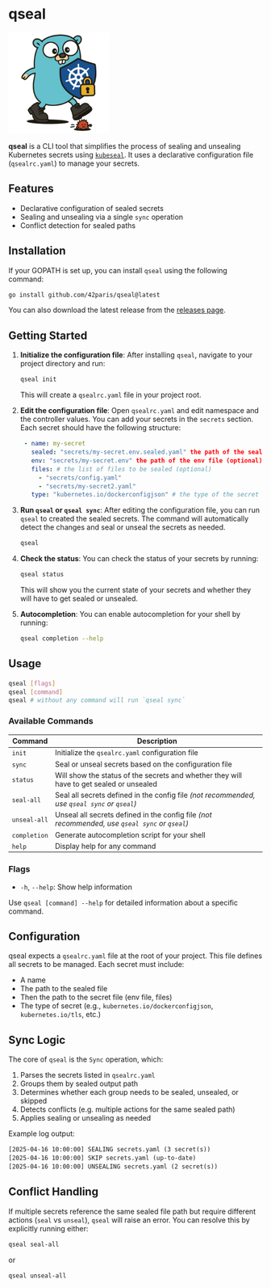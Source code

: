 # qseal

<img src="resources/gopher.png" alt="Gopher" width="200"/>

**qseal** is a CLI tool that simplifies the process of sealing and unsealing Kubernetes secrets using [`kubeseal`](https://github.com/bitnami-labs/sealed-secrets). It uses a declarative configuration file (`qsealrc.yaml`) to manage your secrets.

## Features

- Declarative configuration of sealed secrets
- Sealing and unsealing via a single `sync` operation
- Conflict detection for sealed paths

## Installation

If your GOPATH is set up, you can install `qseal` using the following command:

```bash
go install github.com/42paris/qseal@latest
```

You can also download the latest release from the [releases page](https://github.com/42paris/qseal/releases).

## Getting Started

1. **Initialize the configuration file**:
   After installing `qseal`, navigate to your project directory and run:

   ```bash
   qseal init
   ```

   This will create a `qsealrc.yaml` file in your project root.

2. **Edit the configuration file**:
   Open `qsealrc.yaml` and edit namespace and the controller values. You can add your secrets in the `secrets` section. Each secret should have the following structure:

   ```yaml
    - name: my-secret
      sealed: "secrets/my-secret.env.sealed.yaml" the path of the sealed secrets (optional) default to {{secret_name}}.sealed.yaml
      env: "secrets/my-secret.env" the path of the env file (optional)
      files: # the list of files to be sealed (optional)
        - "secrets/config.yaml"
        - "secrets/my-secret2.yaml"
      type: "kubernetes.io/dockerconfigjson" # the type of the secret (optional) default to Opaque
   ```

3. **Run `qseal` or `qseal sync`**:
   After editing the configuration file, you can run `qseal` to created the sealed secrets. The command will automatically detect the changes and seal or unseal the secrets as needed.

   ```bash
   qseal
   ```

4. **Check the status**:
   You can check the status of your secrets by running:

   ```bash
   qseal status
   ```

   This will show you the current state of your secrets and whether they will have to get sealed or unsealed.

5. **Autocompletion**:
   You can enable autocompletion for your shell by running:

   ```bash
   qseal completion --help
   ```

## Usage

```bash
qseal [flags]
qseal [command]
qseal # without any command will run `qseal sync`
```

### Available Commands

| Command      | Description                                                                                    |
| ------------ | ---------------------------------------------------------------------------------------------- |
| `init`       | Initialize the `qsealrc.yaml` configuration file                                               |
| `sync`       | Seal or unseal secrets based on the configuration file                                         |
| `status`     | Will show the status of the secrets and whether they will have to get sealed or unsealed       |
| `seal-all`   | Seal all secrets defined in the config file _(not recommended, use `qseal sync` or `qseal`)_   |
| `unseal-all` | Unseal all secrets defined in the config file _(not recommended, use `qseal sync` or `qseal`)_ |
| `completion` | Generate autocompletion script for your shell                                                  |
| `help`       | Display help for any command                                                                   |

### Flags

- `-h`, `--help`: Show help information

Use `qseal [command] --help` for detailed information about a specific command.

## Configuration

qseal expects a `qsealrc.yaml` file at the root of your project. This file defines all secrets to be managed. Each secret must include:

- A name
- The path to the sealed file
- Then the path to the secret file (env file, files)
- The type of secret (e.g., `kubernetes.io/dockerconfigjson`, `kubernetes.io/tls`, etc.)

## Sync Logic

The core of `qseal` is the `Sync` operation, which:

1. Parses the secrets listed in `qsealrc.yaml`
2. Groups them by sealed output path
3. Determines whether each group needs to be sealed, unsealed, or skipped
4. Detects conflicts (e.g. multiple actions for the same sealed path)
5. Applies sealing or unsealing as needed

Example log output:

```txt
[2025-04-16 10:00:00] SEALING secrets.yaml (3 secret(s))
[2025-04-16 10:00:00] SKIP secrets.yaml (up-to-date)
[2025-04-16 10:00:00] UNSEALING secrets.yaml (2 secret(s))
```

## Conflict Handling

If multiple secrets reference the same sealed file path but require different actions (`seal` vs `unseal`), `qseal` will raise an error. You can resolve this by explicitly running either:

```bash
qseal seal-all
```

or

```bash
qseal unseal-all
```
